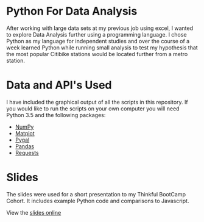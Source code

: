 # Python For Data Analysis

After working with large data sets at my previous job using excel, I wanted to explore Data Analysis further using a programming language. I chose Python as my language for independent studies and over the course of a week learned Python while running small analysis to test my hypothesis that the most popular Citibike stations would be located further from a metro station.

# Data and API's Used

I have included the graphical output of all the scripts in this repository. If you would like to run the scripts on your own computer you will need Python 3.5 and the following packages:

- [NumPy](http://www.numpy.org/)
- [Matplot](http://matplotlib.org/)
- [Pygal](http://pygal.org/en/stable/)
- [Pandas](http://pandas.pydata.org/)
- [Requests](http://docs.python-requests.org/en/master/)

# Slides

The slides were used for a short presentation to my Thinkful BootCamp Cohort. It includes example Python code and comparisons to Javascript.

View the [slides online](https://docs.google.com/presentation/d/11tMqiyHBRmkBqYNCFx9FkEY0rrT9Z3PJrQ3nVyGzIho/edit?usp=sharing)
